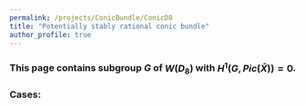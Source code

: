 ```yaml
---
permalink: /projects/ConicBundle/ConicD8
title: "Potentially stably rational conic bundle"
author_profile: true
---
```


### This page contains subgroup $G$ of $W(D_8)$ with $H^1(G,Pic(\bar{X}))=0$.


### Cases: